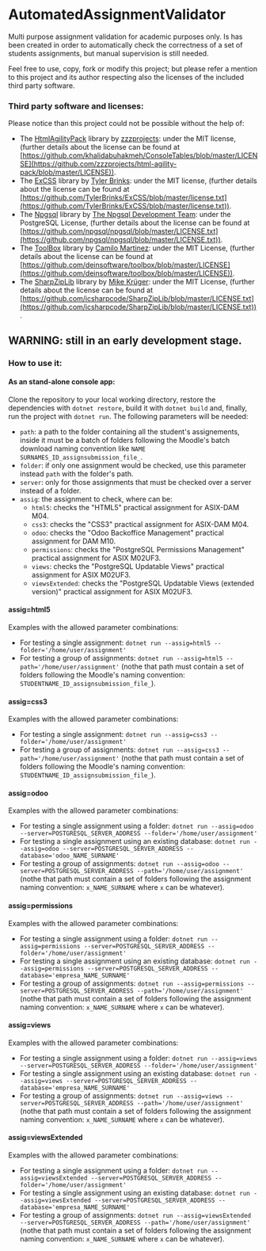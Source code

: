 # AutomatedAssignmentValidator
Multi purpose assignment validation for academic purposes only.
Is has been created in order to automatically check the correctness of a set of students assignments, but manual supervision is still needed.

Feel free to use, copy, fork or modify this project; but please refer a mention to this project and its author respecting also the licenses of the included third party software.

### Third party software and licenses:
Please notice than this project could not be possible without the help of:
* The [HtmlAgilityPack](https://html-agility-pack.net/) library by [zzzprojects](https://github.com/zzzprojects/html-agility-pack): under the MIT license, (further details about the license can be found at [https://github.com/khalidabuhakmeh/ConsoleTables/blob/master/LICENSE](https://github.com/zzzprojects/html-agility-pack/blob/master/LICENSE)).    
* The [ExCSS](https://github.com/TylerBrinks/ExCSS) library by [Tyler Brinks](https://github.com/TylerBrinks): under the MIT license, (further details about the license can be found at [https://github.com/TylerBrinks/ExCSS/blob/master/license.txt](https://github.com/TylerBrinks/ExCSS/blob/master/license.txt)).
* The [Npgsql](https://www.npgsql.org/) library by [The Npgsql Development Team](https://www.npgsql.org/index.html): under the PostgreSQL License, (further details about the license can be found at [https://github.com/npgsql/npgsql/blob/master/LICENSE.txt](https://github.com/npgsql/npgsql/blob/master/LICENSE.txt)).
* The [ToolBox](https://github.com/deinsoftware/toolbox) library by [Camilo Martinez](https://dev.to/equiman): under the MIT License, (further details about the license can be found at [https://github.com/deinsoftware/toolbox/blob/master/LICENSE](https://github.com/deinsoftware/toolbox/blob/master/LICENSE)).
* The [SharpZipLib](https://github.com/icsharpcode/SharpZipLib) library by [Mike Krüger](https://github.com/icsharpcode): under the MIT License, (further details about the license can be found at [https://github.com/icsharpcode/SharpZipLib/blob/master/LICENSE.txt](https://github.com/icsharpcode/SharpZipLib/blob/master/LICENSE.txt)).

## WARNING: still in an early development stage.
### How to use it:
#### As an stand-alone console app:
Clone the repository to your local working directory, restore the dependencies with `dotnet restore`, build it with `dotnet build` and, finally, run the project with `dotnet run`. The following parameters will be needed:
* `path`: a path to the folder containing all the student's assignements, inside it must be a batch of folders following the Moodle's batch download naming convention like `NAME SURNAMES_ID_assignsubmission_file_`.
* `folder`: if only one assignment would be checked, use this parameter instead `path` with the folder's path. 
* `server`: only for those assignments that must be checked over a server instead of a folder. 
* `assig`: the assignment to check, where can be:
    * `html5`: checks the "HTML5" practical assignment for ASIX-DAM M04.
    * `css3`: checks the "CSS3" practical assignment for ASIX-DAM M04.
    * `odoo`: checks the "Odoo Backoffice Management" practical assignment for DAM M10.
    * `permissions`: checks the "PostgreSQL Permissions Management" practical assignment for ASIX M02UF3.
    * `views`: checks the "PostgreSQL Updatable Views" practical assignment for ASIX M02UF3.
    * `viewsExtended`: checks the "PostgreSQL Updatable Views (extended version)" practical assignment for ASIX M02UF3.

#### assig=html5
Examples with the allowed parameter combinations:
* For testing a single assignment: `dotnet run --assig=html5 --folder='/home/user/assignment'`
* For testing a group of assignments: `dotnet run --assig=html5 --path='/home/user/assignment'` (nothe that path must contain a set of folders following the Moodle's naming convention: `STUDENTNAME_ID_assignsubmission_file_`).

#### assig=css3
Examples with the allowed parameter combinations:
* For testing a single assignment: `dotnet run --assig=css3 --folder='/home/user/assignment'`
* For testing a group of assignments: `dotnet run --assig=css3 --path='/home/user/assignment'` (nothe that path must contain a set of folders following the Moodle's naming convention: `STUDENTNAME_ID_assignsubmission_file_`).

#### assig=odoo
Examples with the allowed parameter combinations:
* For testing a single assignment using a folder: `dotnet run --assig=odoo --server=POSTGRESQL_SERVER_ADDRESS --folder='/home/user/assignment'`
* For testing a single assignment using an existing database: `dotnet run --assig=odoo --server=POSTGRESQL_SERVER_ADDRESS --database='odoo_NAME_SURNAME'`
* For testing a group of assignments: `dotnet run --assig=odoo --server=POSTGRESQL_SERVER_ADDRESS --path='/home/user/assignment'` (nothe that path must contain a set of folders following the assignment naming convention: `x_NAME_SURNAME` where `x` can be whatever).

#### assig=permissions
Examples with the allowed parameter combinations:
* For testing a single assignment using a folder: `dotnet run --assig=permissions --server=POSTGRESQL_SERVER_ADDRESS --folder='/home/user/assignment'`
* For testing a single assignment using an existing database: `dotnet run --assig=permissions --server=POSTGRESQL_SERVER_ADDRESS --database='empresa_NAME_SURNAME'`
* For testing a group of assignments: `dotnet run --assig=permissions --server=POSTGRESQL_SERVER_ADDRESS --path='/home/user/assignment'` (nothe that path must contain a set of folders following the assignment naming convention: `x_NAME_SURNAME` where `x` can be whatever).

#### assig=views
Examples with the allowed parameter combinations:
* For testing a single assignment using a folder: `dotnet run --assig=views --server=POSTGRESQL_SERVER_ADDRESS --folder='/home/user/assignment'`
* For testing a single assignment using an existing database: `dotnet run --assig=views --server=POSTGRESQL_SERVER_ADDRESS --database='empresa_NAME_SURNAME'`
* For testing a group of assignments: `dotnet run --assig=views --server=POSTGRESQL_SERVER_ADDRESS --path='/home/user/assignment'` (nothe that path must contain a set of folders following the assignment naming convention: `x_NAME_SURNAME` where `x` can be whatever).

#### assig=viewsExtended
Examples with the allowed parameter combinations:
* For testing a single assignment using a folder: `dotnet run --assig=viewsExtended --server=POSTGRESQL_SERVER_ADDRESS --folder='/home/user/assignment'`
* For testing a single assignment using an existing database: `dotnet run --assig=viewsExtended --server=POSTGRESQL_SERVER_ADDRESS --database='empresa_NAME_SURNAME'`
* For testing a group of assignments: `dotnet run --assig=viewsExtended --server=POSTGRESQL_SERVER_ADDRESS --path='/home/user/assignment'` (nothe that path must contain a set of folders following the assignment naming convention: `x_NAME_SURNAME` where `x` can be whatever).